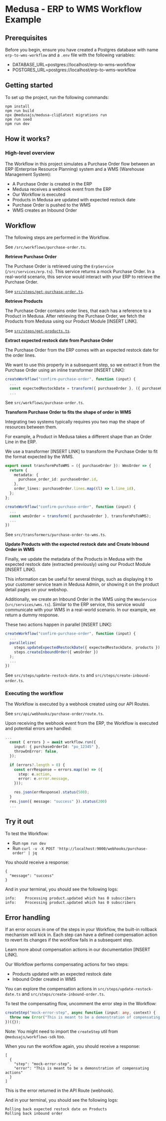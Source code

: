 # Medusa - ERP to WMS Workflow Example

## Prerequisites

Before you begin, ensure you have created a Postgres database with name `erp-to-wms-workflow` and a `.env` file with the following variables:
- DATABASE_URL=postgres://localhost/erp-to-wms-workflow
- POSTGRES_URL=postgres://localhost/erp-to-wms-workflow

## Getting started

To set up the project, run the following commands:
```
npm install
npm run build
npx @medusajs/medusa-cli@latest migrations run
npm run seed
npm run dev
```

## How it works?

### High-level overview

The Workflow in this project simulates a Purchase Order flow between an ERP (Enterprise Resource Planning) system and a WMS (Warehouse Management System):

- A Purchase Order is created in the ERP
- Medusa receives a webhook event from the ERP
- Our Workflow is executed
- Products in Medusa are updated with expected restock date
- Purchase Order is pushed to the WMS
- WMS creates an Inbound Order

## Workflow

The following steps are performed in the Workflow. 

See `/src/workflows/purchase-order.ts`.

**Retrieve Purchase Order**

The Purchase Order is retrieved using the `ErpService` (`/src/services/erp.ts`). This service returns a mock Purchase Order. In a real-world scenario, this service would interact with your ERP to retrieve the Purchase Order.

See [`src/steps/get-purchase-order.ts`](/erp-to-wms/src/steps/get-purchase-order.ts).

**Retrieve Products**

The Purchase Order contains order lines, that each has a reference to a Product in Medusa. After retrieving the Purchase Order, we fetch the Products from Medusa using our Product Module [INSERT LINK].

See [`src/steps/get-products.ts`](/erp-to-wms/src/steps/get-purchase-order.ts).

**Extract expected restock date from Purchase Order**

The Purchase Order from the ERP comes with an expected restock date for the order lines.

We want to use this property in a subsequent step, so we extract it from the Purchase Order using an inline transformer [INSERT LINK]:

```ts
createWorkflow("confirm-purchase-order", function (input) {
  ...
  const expectedRestockDate = transform({ purchaseOrder }, ({ purchaseOrder }) => purchaseOrder.expected_restock)
  ...
```

See `src/workflows/purchase-order.ts`.

**Transform Purchase Order to fits the shape of order in WMS**

Integrating two systems typically requires you two map the shape of resources between them. 

For example, a Product in Medusa takes a different shape than an Order Line in the ERP.

We use a transformer [INSERT LINK] to transform the Purchase Order to fit the format expected by the WMS.

```ts
export const transformPoToWMS = ({ purchaseOrder }): WmsOrder => {
  return {
    metadata: {
      purchase_order_id: purchaseOrder.id,
    },
    order_lines: purchaseOrder.lines.map((l) => l.line_id),
  };
};

createWorkflow("confirm-purchase-order", function (input) {
  ...
  const wmsOrder = transform({ purchaseOrder }, transformPoToWMS);
  ...
})
```

See `src/transformers/purchase-order-to-wms.ts`.

**Update Products with the expected restock date and Create Inbound Order in WMS**

Finally, we update the metadata of the Products in Medusa with the expected restock date (extracted previously) using our Product Module [INSERT LINK].

This information can be useful for several things, such as displaying it to your customer service team in Medusa Admin, or showing it on the product detail pages on your webshop.

Additionally, we create an Inbound Order in the WMS using the `WmsService` (`src/services/wms.ts`). Similar to the ERP service, this service would communicate with your WMS in a real-world scenario. In our example, we return a dummy response.

These two actions happen in parallel [INSERT LINK]:

```ts
createWorkflow("confirm-purchase-order", function (input) {
  ...
  parallelize(
    steps.updateExpectedRestockDate({ expectedRestockDate, products }),
    steps.createInboundOrder({ wmsOrder })
  );
  ...
})
```

See `src/steps/update-restock-date.ts` and `src/steps/create-inbound-order.ts`.

### Executing the workflow

The Workflow is executed by a webhook created using our API Routes.

See `src/api/webhooks/purchase-order/route.ts`.

Upon receiving the webhook event from the ERP, the Workflow is executed and potential errors are handled:

```ts
...
  const { errors } = await workflow.run({
    input: { purchaseOrderId: "po_12345" },
    throwOnError: false,
  });

  if (errors?.length > 0) {
    const errResponse = errors.map((e) => ({
      step: e.action,
      error: e.error.message,
    }));

    res.json(errResponse).status(500);
  }
  res.json({ message: "success" }).status(200)
  ...
```

## Try it out

To test the Workflow:
- Run `npm run dev`
- Run `curl -v -X POST 'http://localhost:9000/webhooks/purchase-order' | jq`

You should receive a response:
```
{
  "message": "success"
}
```

And in your terminal, you should see the following logs:
```
info:    Processing product.updated which has 0 subscribers
info:    Processing product.updated which has 0 subscribers
```

## Error handling

If an error occurs in one of the steps in your Workflow, the built-in rollback mechanism will kick in. Each step can have a defined compensation action to revert its changes if the workflow fails in a subsequent step.

Learn more about compensation actions in our documentation [INSERT LINK]. 

Our Workflow performs compensating actions for two steps:
- Products updated with an expected restock date
- Inbound Order created in WMS

You can explore the compensation actions in `src/steps/update-restock-date.ts` and `src/steps/create-inbound-order.ts`.

To test the compensating flow, uncomment the error step in the Workflow:
```ts
createStep("mock-error-step", async function (input: any, context) {
  throw new Error("This is meant to be a demonstration of compensating actions");
})({});
```

Note: You might need to import the `createStep` util from `@medusajs/workflows-sdk` too.

When you run the workflow again, you should receive a response:
```
[
  {
    "step": "mock-error-step",
    "error": "This is meant to be a demonstration of compensating actions"
  }
]
```

This is the error returned in the API Route (webhook). 

And in your terminal, you should see the following logs:
```
Rolling back expected restock date on Products
Rolling back inbound order
```


